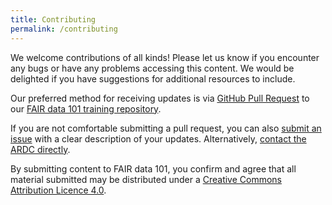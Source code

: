 ```yaml
---
title: Contributing
permalink: /contributing
---
```


We welcome contributions of all kinds! Please let us know if you encounter any bugs or have any problems accessing this content. We would be delighted if you have suggestions for additional resources to include.

Our preferred method for receiving updates is via [GitHub Pull Request](https://docs.github.com/en/github/collaborating-with-issues-and-pull-requests/about-pull-requests) to our [FAIR data 101 training repository](https://github.com/au-research/FAIR-data-101-training/).

If you are not comfortable submitting a pull request, you can also [submit an issue](https://github.com/au-research/FAIR-data-101-training/issues/new) with a clear description of your updates. Alternatively, [contact the ARDC directly](https://ardc.edu.au/contact-us).

By submitting content to FAIR data 101, you confirm and agree that all material submitted may be distributed under a [Creative Commons Attribution Licence 4.0](https://creativecommons.org/licenses/by/4.0/).

